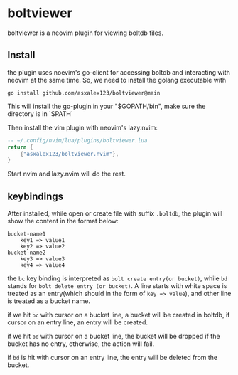 # boltviewer
boltviewer is a neovim plugin for viewing boltdb files.

## Install
the plugin uses noevim's go-client for accessing boltdb and interacting with neovim at the same time. So, we need to install the golang executable with

```shell
go install github.com/asxalex123/boltviewer@main
```

This will install the go-plugin in your "$GOPATH/bin", make sure the directory is in `$PATH`

Then install the vim plugin with neovim's lazy.nvim:

```lua
-- ~/.config/nvim/lua/plugins/boltviewer.lua
return {
    {"asxalex123/boltviewer.nvim"},
}
```

Start nvim and lazy.nvim will do the rest.

## keybindings
After installed, while open or create file with suffix `.boltdb`, the plugin will show the content in the format below:

```
bucket-name1
    key1 => value1
    key2 => value2
bucket-name2
    key3 => value3
    key4 => value4
```

the `bc` key binding is interpreted as `bolt create entry(or bucket)`, while `bd` stands for `bolt delete entry (or bucket)`. A line starts with white space is treated as an entry(which should in the form of `key => value`), and other line is treated as a bucket name.

if we hit `bc` with cursor on a bucket line, a bucket will be created in boltdb, if cursor on an entry line, an entry will be created.

if we hit `bd` with cursor on a bucket line, the bucket will be dropped if the bucket has no entry, otherwise, the action will fail.

if `bd` is hit with cursor on an entry line, the entry will be deleted from the bucket.

